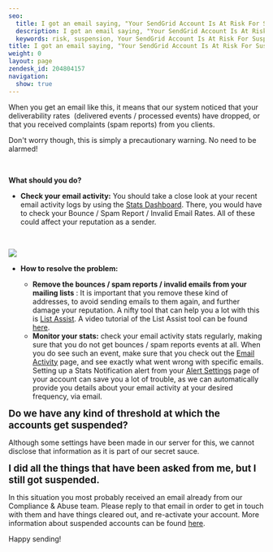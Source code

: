 ```yaml
---
seo:
  title: I got an email saying, "Your SendGrid Account Is At Risk For Suspension". What should I do?
  description: I got an email saying, "Your SendGrid Account Is At Risk For Suspension". What should I do?
  keywords: risk, suspension, Your SendGrid Account Is At Risk For Suspension
title: I got an email saying, "Your SendGrid Account Is At Risk For Suspension". What should I do?
weight: 0
layout: page
zendesk_id: 204804157
navigation:
  show: true
---
```


When you get an email like this, it means that our system noticed that your deliverability rates &nbsp;(delivered events / processed events) have dropped, or that you received complaints (spam reports) from you clients.

Don't worry though, this&nbsp;is simply a precautionary warning. No need to be alarmed!

&nbsp;

**What should you do?**

- **Check your email activity:** You should take a close look at your recent email activity logs by using the [Stats Dashboard](https://sendgrid.com/statistics/overview). There, you would have to check your Bounce / Spam Report / Invalid Email Rates. All of these could affect your reputation as a sender.

&nbsp;

![]({{root_url}}/images/Selection_028.png)

- **How to resolve the problem:**

  - **Remove the bounces / spam reports / invalid emails from your mailing lists** : It is important that you remove these kind of addresses, to avoid sending emails to them again, and further damage your reputation. A nifty tool that can help you a lot with this is [List Assist](https://sendgrid.com/docs/Utilities/list_assist.html). A video tutorial of the List Assist tool can be found [here](https://sendgrid.com/docs/VidGrid/Tools/listassist.html).
  - **Monitor your stats:** check your email activity stats regularly, making sure that you do not get bounces / spam reports events at all. When you do see such an event, make sure that you check out the [Email Activity](https://sendgrid.com/logs/index) page, and see exactly what went wrong with specific emails. Setting up a Stats Notification alert from your [Alert Settings](https://sendgrid.com/alerts) page of your account can save you a lot of trouble, as we can automatically provide you details about your email activity at your desired frequency, via email.

<font style="font-size: 14pt;" size="4"><strong>Do we have any kind of threshold at which the accounts get suspended?</strong></font>

Although some settings have been made in our server for this, we cannot disclose that information as it is part of our secret sauce.

<font style="font-size: 14pt;" size="4"><strong>I did all the things that have been asked from me, but I still got suspended.</strong></font>

In this situation you most probably received an email already from our Compliance & Abuse team. Please reply to that email in order to get in touch with them and have things cleared out, and re-activate your account. More information about suspended accounts can be found [here]({{root_url}}/Classroom/Troubleshooting/Account_Administration/account_under_review_suspended.html).

Happy sending!

&nbsp;
